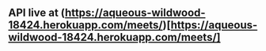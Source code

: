 ## API live at (https://aqueous-wildwood-18424.herokuapp.com/meets/)[https://aqueous-wildwood-18424.herokuapp.com/meets/]